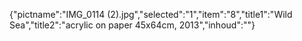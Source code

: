 {"pictname":"IMG_0114 (2).jpg","selected":"1","item":"8","title1":"Wild Sea","title2":"acrylic on paper 45x64cm, 2013","inhoud":""}